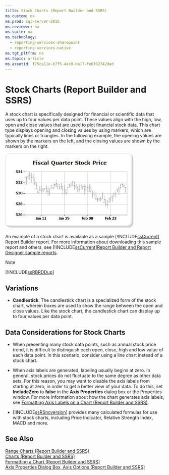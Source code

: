 ```yaml
---
title: Stock Charts (Report Builder and SSRS)
ms.custom: na
ms.prod: sql-server-2016
ms.reviewer: na
ms.suite: na
ms.technology: 
  - reporting-services-sharepoint
  - reporting-services-native
ms.tgt_pltfrm: na
ms.topic: article
ms.assetid: f75ca11e-b7f5-4ac0-ba17-fe6f82742dad
---
```

# Stock Charts (Report Builder and SSRS)
  A stock chart is specifically designed for financial or scientific data that uses up to four values per data point. These values align with the high, low, open and close values that are used to plot financial stock data. This chart type displays opening and closing values by using markers, which are typically lines or triangles. In the following example, the opening values are shown by the markers on the left, and the closing values are shown by the markers on the right.  
  
 ![Stock chart](../../Images\Image\ImageNotContaina/rs_StockChart.gif "rs_StockChart")  
  
 An example of a stock chart is available as a sample [!INCLUDE[ssCurrent](../../Token\Other/ssCurrent_md.md)] Report Builder report. For more information about downloading this sample report and others, see [!INCLUDE[ssCurrent](../../Token\Other/ssCurrent_md.md)][Report Builder and Report Designer sample reports](http://go.microsoft.com/fwlink/?LinkId=198283).  
  
> [!NOTE]  
>  [!INCLUDE[ssRBRDDup](../../Token\Other/ssRBRDDup_md.md)]  
  
## Variations  
  
-   **Candlestick**. The candlestick chart is a specialized form of the stock chart, wherein boxes are used to show the range between the open and close values. Like the stock chart, the candlestick chart can display up to four values per data point.  
  
## Data Considerations for Stock Charts  
  
-   When presenting many stock data points, such as annual stock price trend, it is difficult to distinguish each open, close, high and low value of each data point. In this scenario, consider using a line chart instead of a stock chart.  
  
-   When axis labels are generated, labeling usually begins at zero.  In general, stock prices do not fluctuate to the same degree as other data sets. For this reason, you may want to disable the axis labels from starting at zero, in order to get a better view of your data. To do this, set **IncludeZero** to **false** in the **Axis Properties** dialog box or the Properties window. For more information about how the chart generates axis labels, see [Formatting Axis Labels on a Chart &#40;Report Builder and SSRS&#41;](../Topic/Formatting%20Axis%20Labels%20on%20a%20Chart%20\(Report%20Builder%20and%20SSRS\).md).  
  
-   [!INCLUDE[ssRSnoversion](../../Token\Other/ssRSnoversion_md.md)] provides many calculated formulas for use with stock charts, including Price Indicator, Relative Strength Index, MACD and more.  
  
## See Also  
 [Range Charts &#40;Report Builder and SSRS&#41;](../Topic/Range%20Charts%20\(Report%20Builder%20and%20SSRS\).md)   
 [Charts &#40;Report Builder and SSRS&#41;](../Topic/Charts%20\(Report%20Builder%20and%20SSRS\).md)   
 [Formatting a Chart &#40;Report Builder and SSRS&#41;](../Topic/Formatting%20a%20Chart%20\(Report%20Builder%20and%20SSRS\).md)   
 [Axis Properties Dialog Box, Axis Options &#40;Report Builder and SSRS&#41;](../Topic/Axis%20Properties%20Dialog%20Box,%20Axis%20Options%20\(Report%20Builder%20and%20SSRS\).md)  
  
  